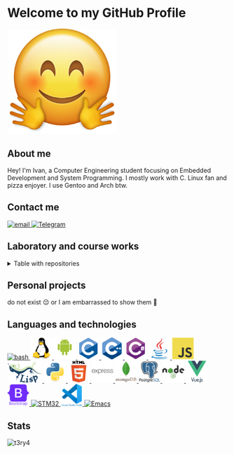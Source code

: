 # Welcome to my GitHub Profile
<img src="hug.png" width="250"/>

## About me 
Hey! I'm Ivan, a Computer Engineering student focusing on Embedded Development and System Programming. I mostly work with C. Linux fan and pizza enjoyer. I use Gentoo and Arch btw. 

## Contact me
<a href="mailto:t3ry4mail@gmail.com" target="_blank" rel="noreferrer">
  <img src="https://img.icons8.com/ios-filled/50/000000/gmail-new.png" alt="email" width="50" height="50" />
</a>
<a href="https://t.me/t3ry444y" target="_blank" rel="noreferrer">
  <img src="https://img.icons8.com/ios-filled/50/000000/telegram-app.png" alt="Telegram" width="50" height="50" />
</a>



## Laboratory and course works

<details>
  <summary>Table with repositories</summary>

| Repository | Status | Link |
|:----------:|:------:|:----:|
|comp-netwrks-lab9|Done(not defended)|[Go](https://github.com/t3ry4git/comp-netwrks-lab9 "Go")|
|comp-netwrks-lab10|Planned|[Go](https://github.com/t3ry4git/comp-netwrks-lab10 "Go")|
|comp-netwrks-lab11|Planned|[Go](https://github.com/t3ry4git/comp-netwrks-lab11 "Go")|
|comp-netwrks-lab12|Planned|[Go](https://github.com/t3ry4git/comp-netwrks-lab12 "Go")|
|comp-netwrks-lab13|Planned|[Go](https://github.com/t3ry4git/comp-netwrks-lab13 "Go")|
|comp-netwrks-lab14|Planned|[Go](https://github.com/t3ry4git/comp-netwrks-lab14 "Go")|
|comp-netwrks-lab15|Planned|[Go](https://github.com/t3ry4git/comp-netwrks-lab15 "Go")|
|comp-netwrks-course-work|Done|[Go](https://github.com/t3ry4git/comp-netwrks-course-work "Go")|
|system-pz-all-labs|Done|[Go](https://github.com/t3ry4git/system-pz-all-labs "Go")|
|arch-comp-lab1|Done|[Go](https://github.com/t3ry4git/arch-comp-lab1 "Go")|
|arch-comp-lab2|Done|[Go](https://github.com/t3ry4git/arch-comp-lab2 "Go")|
|arch-comp-lab3|Done|[Go](https://github.com/t3ry4git/arch-comp-lab3 "Go")|
|arch-comp-lab4|Done|[Go](https://github.com/t3ry4git/arch-comp-lab4 "Go")|
|comp-sys-lab1|Done|[Go](https://github.com/t3ry4git/comp-sys-lab1 "Go")|
|comp-sys-lab2|Done|[Go](https://github.com/t3ry4git/comp-sys-lab2 "Go")|
|comp-sys-lab3|Done|[Go](https://github.com/t3ry4git/comp-sys-lab3 "Go")|
|lisp-lab1|Done|[Go](https://github.com/t3ry4git/lisp-lab1 "Go")|
|lisp-lab2|Done|[Go](https://github.com/t3ry4git/lisp-lab2 "Go")|
|lisp-lab3|Done|[Go](https://github.com/t3ry4git/lisp-lab3 "Go")|
|lisp-lab4|Done|[Go](https://github.com/t3ry4git/lisp-lab4 "Go")|
|lisp-lab5|Done|[Go](https://github.com/t3ry4git/lisp-lab5 "Go")|
|comp-netwrks-lab1|Done|[Go](https://github.com/t3ry4git/comp-netwrks-lab1 "Go")|
|comp-netwrks-lab2|Done|[Go](https://github.com/t3ry4git/comp-netwrks-lab2 "Go")|
|comp-netwrks-lab3|Done|[Go](https://github.com/t3ry4git/comp-netwrks-lab3 "Go")|
|comp-netwrks-lab4|Done|[Go](https://github.com/t3ry4git/comp-netwrks-lab4 "Go")|
|comp-netwrks-lab5|Done|[Go](https://github.com/t3ry4git/comp-netwrks-lab5 "Go")|
|comp-netwrks-lab6|Done|[Go](https://github.com/t3ry4git/comp-netwrks-lab6 "Go")|
|comp-netwrks-lab7|Done|[Go](https://github.com/t3ry4git/comp-netwrks-lab7 "Go")|
|comp-netwrks-lab8|Done|[Go](https://github.com/t3ry4git/comp-netwrks-lab8 "Go")|
|apks-lab1|Done|[Go](https://github.com/t3ry4git/apks-lab1 "Go")|
|comp-schem-course-work|Done|[Go](https://github.com/t3ry4git/comp-schem-course-work "Go")|
|comp-schem1|Done|[Go](https://github.com/t3ry4git/comp-schem1 "Go")|
|comp-schem2|Done|[Go](https://github.com/t3ry4git/comp-schem2 "Go")|
|comp-schem3|Done|[Go](https://github.com/t3ry4git/comp-schem3 "Go")|
|comp-schem4|Done|[Go](https://github.com/t3ry4git/comp-schem4 "Go")|
|db-lab1|Done|[Go](https://github.com/t3ry4git/db-lab1 "Go")|
|db-rgr|Done|[Go](https://github.com/t3ry4git/db-rgr "Go")|
|db-lab2|Done|[Go](https://github.com/t3ry4git/db-lab2 "Go")|
|arch-lab1|Done|[Go](https://github.com/t3ry4git/arch-lab1 "Go")|
|arch-lab2|Done|[Go](https://github.com/t3ry4git/arch-lab2 "Go")|
|arch-lab3|Done|[Go](https://github.com/t3ry4git/arch-lab3 "Go")|
|web-lab1|Done|[Go](https://github.com/t3ry4git/web-lab1 "Go")|
|web-lab2|Done|[Go](https://github.com/t3ry4git/web-lab2 "Go")|
|web-lab3|Done|[Go](https://github.com/t3ry4git/web-lab3 "Go")|
|opt-lab1|Done|[Go](https://github.com/t3ry4git/opt-labs/tree/lab1 "Go")|
|opt-rgr|Done|[Go](https://github.com/t3ry4git/opt-labs/tree/rgr "Go")|
|opt-lab2|Done|[Go](https://github.com/t3ry4git/opt-labs/tree/lab2 "Go")|
|opt-labs|Done|[Go](https://github.com/t3ry4git/opt-labs/ "Go")|
|model-lab1|Done|[Go](https://github.com/t3ry4git/model-lab1 "Go")|
|model-lab2|Done|[Go](https://github.com/t3ry4git/model-lab2 "Go")|
|model-lab3|Done|[Go](https://github.com/t3ry4git/model-lab3 "Go")|
|model-lab4|Done|[Go](https://github.com/t3ry4git/model-lab4 "Go")|
|model-lab5|Done|[Go](https://github.com/t3ry4git/model-lab5 "Go")|
|model-dkr|Done|[Go](https://github.com/t3ry4git/model-dkr "Go")|
|os-lab1|Done|[Go](https://github.com/t3ry4git/os-lab1 "Go")|
|os-lab2|Done|[Go](https://github.com/t3ry4git/os-lab2 "Go")|
|os-lab3|Done(Abandoned) 😓|Unavailable|
|os-lab4|Done(Abandoned) 😓|Unavailable|
|os-rgr|Done|[Go](https://github.com/t3ry4git/os-rgr "Go")|

</details>

## Personal projects
do not exist 😔 or I am embarrassed to show them 😬

## Languages and technologies
<p align="left">
<a href="https://www.gnu.org/software/bash/" target="_blank" rel="noreferrer"> <img src="https://www.vectorlogo.zone/logos/gnu_bash/gnu_bash-icon.svg" alt="bash" width="50" height="50"/> </a>
<a href="https://www.linux.org/" target="_blank" rel="noreferrer"> <img src="https://raw.githubusercontent.com/devicons/devicon/master/icons/linux/linux-original.svg" alt="linux" width="50" height="50"/> </a>
<a href="https://developer.android.com" target="_blank" rel="noreferrer"> <img src="https://raw.githubusercontent.com/devicons/devicon/master/icons/android/android-original-wordmark.svg" alt="android" width="50" height="50"/> </a>
<a href="https://www.cprogramming.com/" target="_blank" rel="noreferrer"> <img src="https://raw.githubusercontent.com/devicons/devicon/master/icons/c/c-original.svg" alt="c" width="50" height="50"/> </a> 
<a href="https://www.w3schools.com/cpp/" target="_blank" rel="noreferrer"> <img src="https://raw.githubusercontent.com/devicons/devicon/master/icons/cplusplus/cplusplus-original.svg" alt="cplusplus" width="50" height="50"/> </a> 
<a href="https://www.w3schools.com/cs/" target="_blank" rel="noreferrer"> <img src="https://raw.githubusercontent.com/devicons/devicon/master/icons/csharp/csharp-original.svg" alt="csharp" width="50" height="50"/> </a> 
<a href="https://www.java.com" target="_blank" rel="noreferrer"> <img src="https://raw.githubusercontent.com/devicons/devicon/master/icons/java/java-original.svg" alt="java" width="50" height="50"/> </a> 
<a href="https://developer.mozilla.org/en-US/docs/Web/JavaScript" target="_blank" rel="noreferrer"> <img src="https://raw.githubusercontent.com/devicons/devicon/master/icons/javascript/javascript-original.svg" alt="javascript" width="50" height="50"/> </a> 
<a href="" target="_blank" rel="noreferrer"> <img src="https://raw.githubusercontent.com/azzamsa/lisp-logo/master/logos/lisp-lizard-with-text.svg" alt="lisp" width="80" height="50"/> </a>
<a href="https://www.python.org" target="_blank" rel="noreferrer"> <img src="https://raw.githubusercontent.com/devicons/devicon/master/icons/python/python-original.svg" alt="python" width="50" height="50"/> </a> 
<a href="https://www.w3.org/html/" target="_blank" rel="noreferrer"> <img src="https://raw.githubusercontent.com/devicons/devicon/master/icons/html5/html5-original-wordmark.svg" alt="html5" width="50" height="50"/> </a> 
<a href="https://expressjs.com" target="_blank" rel="noreferrer"> <img src="https://raw.githubusercontent.com/devicons/devicon/master/icons/express/express-original-wordmark.svg" alt="express" width="50" height="50"/> </a> 
<a href="https://www.mongodb.com/" target="_blank" rel="noreferrer"> <img src="https://raw.githubusercontent.com/devicons/devicon/master/icons/mongodb/mongodb-original-wordmark.svg" alt="mongodb" width="50" height="50"/> </a>
<a href="https://www.postgresql.org" target="_blank" rel="noreferrer"> <img src="https://raw.githubusercontent.com/devicons/devicon/master/icons/postgresql/postgresql-original-wordmark.svg" alt="postgresql" width="50" height="50"/> </a> 
<a href="https://nodejs.org" target="_blank" rel="noreferrer"> <img src="https://raw.githubusercontent.com/devicons/devicon/master/icons/nodejs/nodejs-original-wordmark.svg" alt="nodejs" width="50" height="50"/> </a> 
<a href="https://vuejs.org/" target="_blank" rel="noreferrer"> <img src="https://raw.githubusercontent.com/devicons/devicon/master/icons/vuejs/vuejs-original-wordmark.svg" alt="vuejs" width="50" height="50"/> </a>
<a href="https://getbootstrap.com" target="_blank" rel="noreferrer"> <img src="https://raw.githubusercontent.com/devicons/devicon/master/icons/bootstrap/bootstrap-plain-wordmark.svg" alt="bootstrap" width="50" height="50"/> </a> 
<a href="https://www.st.com/en/microcontrollers-microprocessors/stm32-32-bit-arm-cortex-mcus.html" target="_blank" rel="noreferrer"> <img src="https://wiki.st.com/stm32mpu/nsfr_img_auth.php/c/c5/ST_logo.png" alt="STM32" width="90" height="50"/> </a>
<a href="https://code.visualstudio.com/" target="_blank" rel="noreferrer"> <img src="https://raw.githubusercontent.com/devicons/devicon/master/icons/vscode/vscode-original-wordmark.svg" alt="VSCode" width="50" height="50"/> </a>
<a href="https://www.gnu.org/software/emacs/" target="_blank" rel="noreferrer"> <img src="https://upload.wikimedia.org/wikipedia/commons/0/08/EmacsIcon.svg" alt="Emacs" width="50" height="50"/> </a>
</p>

## Stats
<p align="left"> <img src="https://komarev.com/ghpvc/?username=t3ry4&label=Profile%20views&color=0e75b6&style=flat" alt="t3ry4" /> </p>
